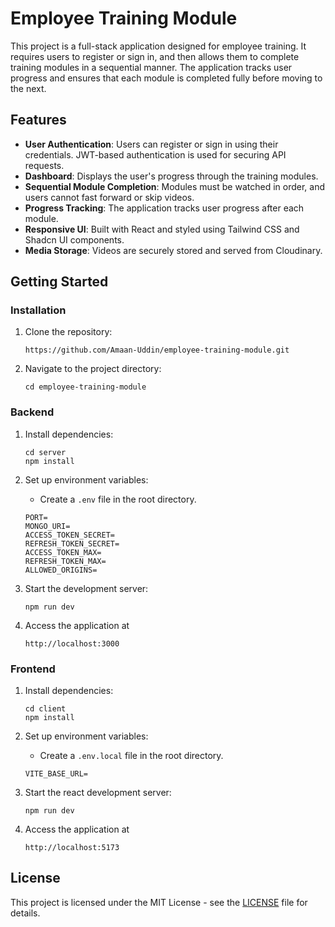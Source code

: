 


# Employee Training Module

This project is a full-stack application designed for employee training. It requires users to register or sign in, and then allows them to complete training modules in a sequential manner. The application tracks user progress and ensures that each module is completed fully before moving to the next.

## Features

-   **User Authentication**: Users can register or sign in using their credentials. JWT-based authentication is used for securing API requests.
-   **Dashboard**: Displays the user's progress through the training modules.
-   **Sequential Module Completion**: Modules must be watched in order, and users cannot fast forward or skip videos.
-   **Progress Tracking**: The application tracks user progress after each module.
-   **Responsive UI**: Built with React and styled using Tailwind CSS and Shadcn UI components.
-   **Media Storage**: Videos are securely stored and served from Cloudinary.


## Getting Started

### Installation

1.  Clone the repository:
    
     ``` 
     https://github.com/Amaan-Uddin/employee-training-module.git 
     ``` 
    
2.  Navigate to the project directory:
  
    ```
    cd employee-training-module
    ``` 
    
### Backend
1.  Install dependencies:
        
    ```
    cd server
    npm install
    ``` 
    
4.  Set up environment variables:
    
    -   Create a `.env` file in the root directory.

     ```
     PORT= 
     MONGO_URI= 
     ACCESS_TOKEN_SECRET= 
     REFRESH_TOKEN_SECRET= 
     ACCESS_TOKEN_MAX= 
     REFRESH_TOKEN_MAX= 
     ALLOWED_ORIGINS=
     ``` 
        
5.  Start the development server:
    
    ```
    npm run dev
    ``` 
    
6.  Access the application at 
     ```
     http://localhost:3000
    ```
  
 ### Frontend
1.  Install dependencies:
        
    ```
    cd client
    npm install
    ``` 
    
4.  Set up environment variables:
    
    -   Create a `.env.local` file in the root directory.


     ```
     VITE_BASE_URL=   
       ``` 
        
5.  Start the react development server:
    
    ```
    npm run dev
    ``` 
    
6.  Access the application at 
     ```
     http://localhost:5173
    ```
    
  ## License

This project is licensed under the MIT License - see the [LICENSE](https://github.com/Amaan-Uddin/employee-training-module/blob/main/LICENSE) file for details.
